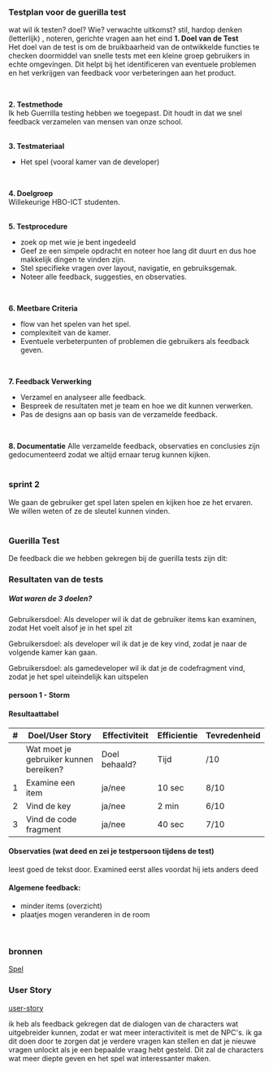 ### Testplan voor de guerilla test
wat wil ik testen? doel? Wie? verwachte uitkomst? stil, hardop denken (letterlijk) , noteren, gerichte vragen aan het eind
**1. Doel van de Test**   
Het doel van de test is om de bruikbaarheid van de ontwikkelde functies te checken doormiddel van snelle tests met een kleine groep gebruikers in echte omgevingen. Dit helpt bij het identificeren van eventuele problemen en het verkrijgen van feedback voor verbeteringen aan het product.

<br/>

**2. Testmethode**    
Ik heb Guerrilla testing hebben we toegepast. Dit houdt in dat we snel feedback verzamelen van mensen van onze school.   
<br/>

**3. Testmateriaal**   
- Het spel (vooral kamer van de developer)
    
<br/>

**4. Doelgroep**   
Willekeurige HBO-ICT studenten.   
<br/>

**5. Testprocedure**   
- zoek op met wie je bent ingedeeld
- Geef ze een simpele opdracht en noteer hoe lang dit duurt en dus hoe makkelijk dingen te vinden zijn.
- Stel specifieke vragen over layout, navigatie, en gebruiksgemak.
- Noteer alle feedback, suggesties, en observaties.
<br/>

**6. Meetbare Criteria**    
- flow van het spelen van het spel.
- complexiteit van de kamer.
- Eventuele verbeterpunten of problemen die gebruikers als feedback geven.   
<br/>

**7. Feedback Verwerking**
- Verzamel en analyseer alle feedback.
- Bespreek de resultaten met je team en hoe we dit kunnen verwerken.
- Pas de designs aan op basis van de verzamelde feedback.  
<br/>

**8. Documentatie**
Alle verzamelde feedback, observaties en conclusies zijn gedocumenteerd zodat we altijd ernaar terug kunnen kijken.   
<br/>

### sprint 2
We gaan de gebruiker get spel laten spelen en kijken hoe ze het ervaren. We willen weten of ze de sleutel kunnen vinden.    
<br/>

### Guerilla Test
De feedback die we hebben gekregen bij de guerilla tests zijn dit: 

### Resultaten van de tests

##### Wat waren de 3 doelen? 
Gebruikersdoel: Als developer wil ik dat de gebruiker items kan examinen, zodat Het voelt alsof je in het spel zit<br>   


Gebruikersdoel: als developer wil ik dat je de key vind, zodat je naar de volgende kamer kan gaan.<br>   

Gebruikersdoel: als gamedeveloper wil ik dat je de codefragment vind, zodat je het spel uiteindelijk kan uitspelen<br>   



#### persoon 1 - Storm
#### Resultaattabel
|   #   |   Doel/User Story                        | Effectiviteit |   Efficientie        | Tevredenheid |
|-------|------------------------------------------|---------------|----------------------|--------------|
|       |   Wat moet je gebruiker kunnen bereiken? | Doel behaald? |   Tijd               |     /10      |
|   1   |   Examine een item                       |      ja/nee       |   10 sec             |     8/10     |
|   2   |   Vind de key                            |      ja/nee       |   2 min              |     6/10     |
|   3   |   Vind de code fragment                  |      ja/nee       |   40 sec              |     7/10     |



#### Observaties (wat deed en zei je testpersoon tijdens de test)
leest goed de tekst door.
Examined eerst alles voordat hij iets anders deed

#### Algemene feedback: 

-  minder items (overzicht)
- plaatjes mogen veranderen in de room

<br/>

### bronnen

[Spel](http://localhost:3000/)

### User Story

[user-story](https://gitlab.fdmci.hva.nl/propedeuse-hbo-ict/onderwijs/2023-2024/out-d-se-gd/blok-3/seezoopuuqii86/-/issues/51)

ik heb als feedback gekregen dat de dialogen van de characters wat uitgebreider kunnen, zodat er wat meer interactiviteit is met de NPC's. ik ga dit doen door te zorgen dat je verdere vragen kan stellen en dat je nieuwe vragen unlockt als je een bepaalde vraag hebt gesteld. Dit zal de characters wat meer diepte geven en het spel wat interessanter maken.



